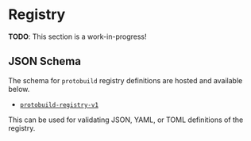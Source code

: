 # Registry

**TODO**: This section is a work-in-progress!

## JSON Schema

The schema for `protobuild` registry definitions are hosted and available below.

* [`protobuild-registry-v1`]

This can be used for validating JSON, YAML, or TOML definitions of the registry.

[`protobuild-registry-v1`]: https://bitwizeshift.github.io/protobuild/jsonschema/protobuild-registry-v1.json
